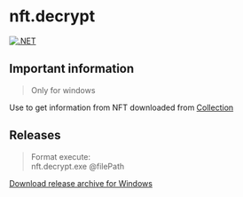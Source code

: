 # nft.decrypt

[![.NET](https://github.com/maximiliysiss/nft.decrypt/actions/workflows/dotnet.yml/badge.svg?branch=master)](https://github.com/maximiliysiss/nft.decrypt/actions/workflows/dotnet.yml)

## Important information

> Only for windows

Use to get information from NFT downloaded from [Collection](https://opensea.io/collection/remember-days)

## Releases 

> Format execute:  
> nft.decrypt.exe @filePath

[Download release archive for Windows](https://github.com/maximiliysiss/nft.decrypt/suites/4421097504/artifacts/116927210)
